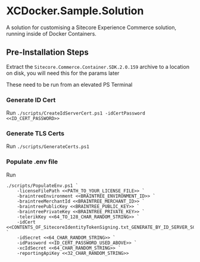 # XCDocker.Sample.Solution
A solution for customising a Sitecore Experience Commerce solution, running inside of Docker Containers.

## Pre-Installation Steps

Extract the `Sitecore.Commerce.Container.SDK.2.0.159` archive to a location on disk, you will need this for the params later

These need to be run from an elevated PS Terminal

### Generate ID Cert
Run `./scripts/CreateIdServerCert.ps1 -idCertPassword <<ID_CERT_PASSWORD>>`

### Generate TLS Certs
Run `./scripts/GenerateCerts.ps1`

### Populate .env file
Run 

```
./scripts/PopulateEnv.ps1 `
    -licenseFilePath <<PATH_TO_YOUR_LICENSE_FILE>> `
    -braintreeEnvironment <<BRAINTREE_ENVIRONMENT_ID>> `
    -braintreeMerchantId <<BRAINTREE_MERCHANT_ID>> `
    -braintreePublicKey <<BRAINTREE_PUBLIC_KEY>> `
    -braintreePrivateKey <<BRAINTREE_PRIVATE_KEY>> `
    -telerikKey <<64_TO_128_CHAR_RANDOM_STRING>> `
    -idCert <<CONTENTS_OF_SitecoreIdentityTokenSigning.txt_GENERATE_BY_ID_SERVER_SCRIPT_ABOVE>> `
    -idSecret <<64_CHAR_RANDOM_STRING>> `
    -idPassword <<ID_CERT_PASSWORD_USED_ABOVE>> `
    -xcIdSecret <<64_CHAR_RANDOM_STRING>> `
    -reportingApiKey <<32_CHAR_RANDOM_STRING>>
```